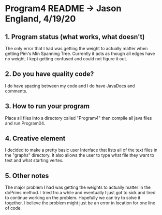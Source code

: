 # Program4 README -> Jason England, 4/19/20

## 1. Program status (what works, what doesn't)
The only error that I had was getting the weight to actually matter when getting Pim's Min Spanning Tree.
Currently it acts as though all edges have no weight. I kept getting confused and could not figure it out.


## 2. Do you have quality code? 
I do have spacing between my code and I do have JavaDocs and comments.



## 3. How to run your program
Place all files into a directory called "Program4"
then compile all java files and run Program04.



## 4. Creative element
I decided to make a pretty basic user Interface that lists all of the text files in the "graphs" directory.
It also allows the user to type what file they want to test and what starting vertex.



## 5. Other notes
The major problem I had was getting the weights to actually matter in the doPrims method. I tried fro a while and eventually
I just got to sick and tired to continue working on the problem. Hopefully we can try to solve it together.
I believe the problem might just be an error in location for one line of code.
